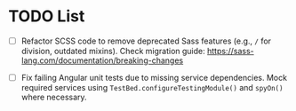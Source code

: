 # TODO List

- [ ] Refactor SCSS code to remove deprecated Sass features (e.g., `/` for division, outdated mixins). Check migration guide: https://sass-lang.com/documentation/breaking-changes

- [ ] Fix failing Angular unit tests due to missing service dependencies. Mock required services using `TestBed.configureTestingModule()` and `spyOn()` where necessary.
